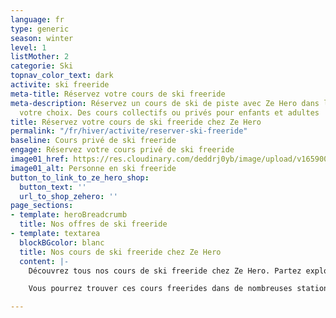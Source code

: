 ```yaml
---
language: fr
type: generic
season: winter
level: 1
listMother: 2
categorie: Ski
topnav_color_text: dark
activite: ski freeride
meta-title: Réservez votre cours de ski freeride
meta-description: Réservez un cours de ski de piste avec Ze Hero dans la station de
  votre choix. Des cours collectifs ou privés pour enfants et adultes
title: Réservez votre cours de ski freeride chez Ze Hero
permalink: "/fr/hiver/activite/reserver-ski-freeride"
baseline: Cours privé de ski freeride
engage: Réservez votre cours privé de ski freeride
image01_href: https://res.cloudinary.com/deddrj0yb/image/upload/v1659001495/website/winter/A04-13-113.jpg
image01_alt: Personne en ski freeride
button_to_link_to_ze_hero_shop:
  button_text: ''
  url_to_shop_zehero: ''
page_sections:
- template: heroBreadcrumb
  title: Nos offres de ski freeride
- template: textarea
  blockBGcolor: blanc
  title: Nos cours de ski freeride chez Ze Hero
  content: |-
    Découvrez tous nos cours de ski freeride chez Ze Hero. Partez explorer les pentes vierges et la neige fraîche. Tracez vos virages en poudreuse et profitez de descente fabuleuse. Que vous soyez débutant, confirmé ou expert, les moniteurs vous accompagneront selon vos envies et votre niveau. Vous pourrez alors découvrir cette discipline ou aller dans les plus beaux freerides de la station. Vous apprendrez également la meilleure technique afin d'être à l'aise dans toutes les pentes. Votre moniteur vous enseignera également tous les conseils de sécurité comme la recherche avec un DVA, avec la sonde et d'utiliser la pelle.

    Vous pourrez trouver ces cours freerides dans de nombreuses stations tels que Val Thorens, Les Menuires, Val d'Isère, Tignes, Courchevel, Méribel et l'Alpe d'Huez.

---
```

